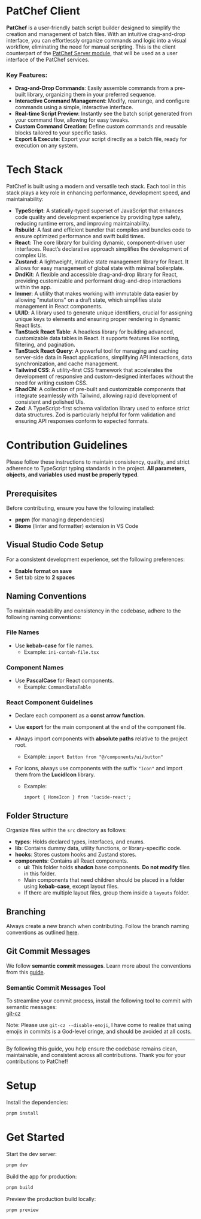 # PatChef Client
**PatChef** is a user-friendly batch script builder designed to simplify the creation and management of batch files. With an intuitive drag-and-drop interface, you can effortlessly organize commands and logic into a visual workflow, eliminating the need for manual scripting. This is the client counterpart of the [PatChef Server module](https://github.com/slc-na/patchef-server), that will be used as a user interface of the PatChef services.

### Key Features:
- **Drag-and-Drop Commands**: Easily assemble commands from a pre-built library, organizing them in your preferred sequence.
- **Interactive Command Management**: Modify, rearrange, and configure commands using a simple, interactive interface.
- **Real-time Script Preview**: Instantly see the batch script generated from your command flow, allowing for easy tweaks.
- **Custom Command Creation**: Define custom commands and reusable blocks tailored to your specific tasks.
- **Export & Execute**: Export your script directly as a batch file, ready for execution on any system.

# Tech Stack

PatChef is built using a modern and versatile tech stack. Each tool in this stack plays a key role in enhancing performance, development speed, and maintainability:

- **TypeScript**: A statically-typed superset of JavaScript that enhances code quality and development experience by providing type safety, reducing runtime errors, and improving maintainability.
- **Rsbuild**: A fast and efficient bundler that compiles and bundles code to ensure optimized performance and swift build times.
- **React**: The core library for building dynamic, component-driven user interfaces. React’s declarative approach simplifies the development of complex UIs.
- **Zustand**: A lightweight, intuitive state management library for React. It allows for easy management of global state with minimal boilerplate.
- **DndKit**: A flexible and accessible drag-and-drop library for React, providing customizable and performant drag-and-drop interactions within the app.
- **Immer**: A utility that makes working with immutable data easier by allowing "mutations" on a draft state, which simplifies state management in React components.
- **UUID**: A library used to generate unique identifiers, crucial for assigning unique keys to elements and ensuring proper rendering in dynamic React lists.
- **TanStack React Table**: A headless library for building advanced, customizable data tables in React. It supports features like sorting, filtering, and pagination.
- **TanStack React Query**: A powerful tool for managing and caching server-side data in React applications, simplifying API interactions, data synchronization, and cache management.
- **Tailwind CSS**: A utility-first CSS framework that accelerates the development of responsive and custom-designed interfaces without the need for writing custom CSS.
- **ShadCN**: A collection of pre-built and customizable components that integrate seamlessly with Tailwind, allowing rapid development of consistent and polished UIs.
- **Zod**: A TypeScript-first schema validation library used to enforce strict data structures. Zod is particularly helpful for form validation and ensuring API responses conform to expected formats.

# Contribution Guidelines

Please follow these instructions to maintain consistency, quality, and strict adherence to TypeScript typing standards in the project. **All parameters, objects, and variables used must be properly typed**.

## Prerequisites

Before contributing, ensure you have the following installed:

- **pnpm** (for managing dependencies)
- **Biome** (linter and formatter) extension in VS Code

## Visual Studio Code Setup

For a consistent development experience, set the following preferences:

- **Enable format on save**
- Set tab size to **2 spaces**

## Naming Conventions

To maintain readability and consistency in the codebase, adhere to the following naming conventions:

### File Names
- Use **kebab-case** for file names.
  - Example: `ini-contoh-file.tsx`

### Component Names
- Use **PascalCase** for React components.
  - Example: `CommandDataTable`

### React Component Guidelines

- Declare each component as a **const arrow function**.
- Use **export** for the main component at the end of the component file.
- Always import components with **absolute paths** relative to the project root.
  - Example: `import Button from "@/components/ui/button"`
- For icons, always use components with the suffix `"Icon"` and import them from the **LucidIcon** library.

  - Example:
    ```tsx
    import { HomeIcon } from 'lucide-react';
    ```

## Folder Structure

Organize files within the `src` directory as follows:

- **types**: Holds declared types, interfaces, and enums.
- **lib**: Contains dummy data, utility functions, or library-specific code.
- **hooks**: Stores custom hooks and Zustand stores.
- **components**: Contains all React components.
  - **ui**: This folder holds **shadcn** base components. **Do not modify** files in this folder.
  - Main components that need children should be placed in a folder using **kebab-case**, except layout files.
  - If there are multiple layout files, group them inside a `layouts` folder.

## Branching

Always create a new branch when contributing. Follow the branch naming conventions as outlined [here](https://medium.com/@abhay.pixolo/naming-conventions-for-git-branches-a-cheatsheet-8549feca2534).

## Git Commit Messages

We follow **semantic commit messages**. Learn more about the conventions from this [guide](https://gist.github.com/joshbuchea/6f47e86d2510bce28f8e7f42ae84c716).

### Semantic Commit Messages Tool

To streamline your commit process, install the following tool to commit with semantic messages:  
[git-cz](https://github.com/streamich/git-cz)

Note: Please use ```git-cz --disable-emoji```, 
I have come to realize that using emojis in commits is a God-level cringe, and should be avoided at all costs.

---

By following this guide, you help ensure the codebase remains clean, maintainable, and consistent across all contributions. Thank you for your contributions to PatChef!

# Setup

Install the dependencies:

```bash
pnpm install
```

# Get Started

Start the dev server:

```bash
pnpm dev
```

Build the app for production:

```bash
pnpm build
```

Preview the production build locally:

```bash
pnpm preview
```

